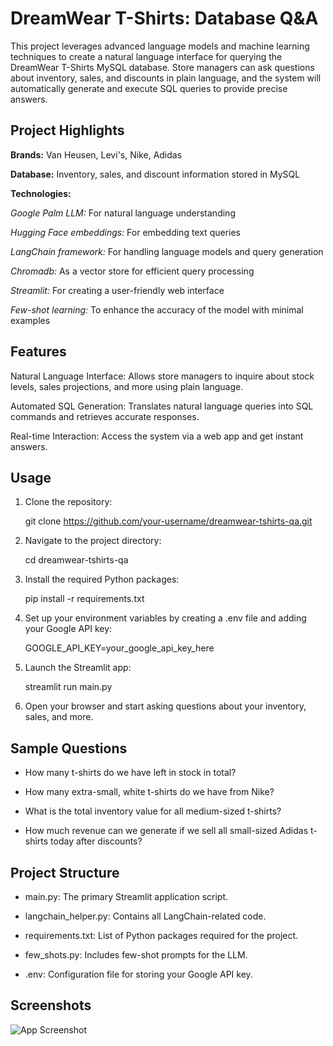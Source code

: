 
# DreamWear T-Shirts: Database Q&A

This project leverages advanced language models and machine learning techniques to create a natural language interface for querying the DreamWear T-Shirts MySQL database. Store managers can ask questions about inventory, sales, and discounts in plain language, and the system will automatically generate and execute SQL queries to provide precise answers.




## Project Highlights

**Brands:** Van Heusen, Levi's, Nike, Adidas

**Database:** Inventory, sales, and discount information stored in MySQL

**Technologies:**

*Google Palm LLM:* For natural language understanding

*Hugging Face embeddings:* For embedding text queries
    
*LangChain framework:* For handling language models and query generation
    
*Chromadb:* As a vector store for efficient query processing
    
*Streamlit:* For creating a user-friendly web interface
    
*Few-shot learning:* To enhance the accuracy of the model with minimal examples
## Features

Natural Language Interface: Allows store managers to inquire about stock levels, sales projections, and more using plain language.

Automated SQL Generation: Translates natural language queries into SQL commands and retrieves accurate responses.

Real-time Interaction: Access the system via a web app and get instant answers.
## Usage


1. Clone the repository:

      git clone https://github.com/your-username/dreamwear-tshirts-qa.git

2. Navigate to the project directory:

    cd dreamwear-tshirts-qa

3. Install the required Python packages:

    pip install -r requirements.txt

4. Set up your environment variables by creating a .env file and adding your Google API key:


    GOOGLE_API_KEY=your_google_api_key_here

5. Launch the Streamlit app:

    streamlit run main.py

6. Open your browser and start asking questions about your inventory, sales, and more.
## Sample Questions

* How many t-shirts do we have left in stock in total?

* How many extra-small, white t-shirts do we have from Nike?

* What is the total inventory value for all medium-sized t-shirts?

* How much revenue can we generate if we sell all small-sized Adidas t-shirts today after discounts?
## Project Structure

* main.py: The primary Streamlit application script.

* langchain_helper.py: Contains all LangChain-related code.

* requirements.txt: List of Python packages required for the project.

* few_shots.py: Includes few-shot prompts for the LLM.

* .env: Configuration file for storing your Google API key.
## Screenshots

![App Screenshot](https://via.placeholder.com/468x300?text=App+Screenshot+Here)

